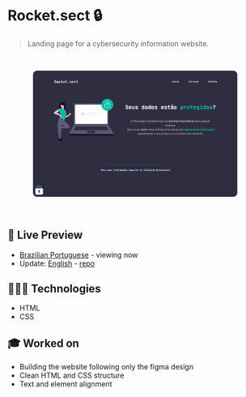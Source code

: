 # Rocket.sect 🔒

> Landing page for a cybersecurity information website.

<br>

<p align="center">
  <img alt="Cybersecurity information website home page." src="./.github/rocket-sect.png" width="80%" />
</p>

<br>

## 📝 Live Preview 

- [Brazilian Portuguese](https://diegommagno.com/github/rocketseat/explorer/stage-02/rocket-sect/pt-br/) - viewing now
- Update: [English](https://diegommagno.com/github/rocketseat/explorer/stage-02/rocket-sect/en) - [repo](https://github.com/diegommagno/rocketseat/tree/main/explorer/stage-02/rocket-sect/en/)


## 🧑🏻‍💻 Technologies

- HTML
- CSS

## 🎓 Worked on

- Building the website following only the figma design
- Clean HTML and CSS structure 
- Text and element alignment